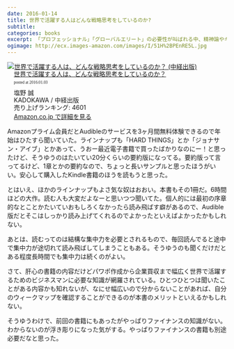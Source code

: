```yaml
---
date: 2016-01-14
title: 世界で活躍する人はどんな戦略思考をしているのか?
subtitle: 
categories: books
excerpt: 「プロフェッショナル」「グローバルエリート」の必要性が叫ばれる中、精神論やキャリア分類にとどまらず、「実際にどうトレーニングするべきか」にフォーカスを絞ったビジネス・トレーニングの書。
ogimage: http://ecx.images-amazon.com/images/I/51H%2BPEnRE5L.jpg
---
```


<div class="azlink-box"><div class="azlink-image" style="float:left"><a href="http://www.amazon.co.jp/exec/obidos/ASIN/B00UYAD2LK/warikiru-22/ref=nosim/" name="azlinklink" target="_blank"><img src="http://ecx.images-amazon.com/images/I/51H%2BPEnRE5L._SL160_.jpg" alt="世界で活躍する人は、どんな戦略思考をしているのか？ (中経出版)" style="border:none" /></a></div><div class="azlink-info" style="float:left;margin-left:15px;line-height:120%"><div class="azlink-name" style="margin-bottom:10px;line-height:120%"><a href="http://www.amazon.co.jp/exec/obidos/ASIN/B00UYAD2LK/warikiru-22/ref=nosim/" name="azlinklink" target="_blank">世界で活躍する人は、どんな戦略思考をしているのか？</a><div class="azlink-powered-date" style="font-size:7pt;margin-top:5px;font-family:verdana;line-height:120%">posted at 2016.01.03</div></div><div class="azlink-detail">塩野 誠<br />KADOKAWA / 中経出版<br />売り上げランキング: 4601<br /></div><div class="azlink-link" style="margin-top:5px"><a href="http://www.amazon.co.jp/exec/obidos/ASIN/B00UYAD2LK/warikiru-22/ref=nosim/" target="_blank">Amazon.co.jp で詳細を見る</a></div></div><div class="azlink-footer" style="clear:left"></div></div>

Amazonプライム会員だとAudibleのサービスを3ヶ月間無料体験できるので年始はひたすら聞いていた。ラインナップも「HARD THINGS」とか「ジョナサン・アイブ」とかあって、うおー最近電子書籍で買ったばかりなのにー！と思ったけど、そうゆうのはたいてい20分くらいの要約版になってる。要約版って言ってるけど、1章とかの要約なので、ちょっと長いサンプルと思ったほうがいい。安心して購入したKindle書籍のほうを読もうと思った。

とはいえ、ほかのラインナップもよさ気な奴はおおい。本書もその1冊だ。6時間ほどの大作。読む人も大変だよなーと思いつつ聞いてた。個人的には最初の序章的なとことかたいていおもしろくなかったら読み飛ばす癖があるので、Audible版だとそこはしっかり読み上げてくれるのでよかったといえばよかったかもしれない。

あとは、読むってのは結構な集中力を必要とされるもので、毎回読んでると途中で集中力が途切れて読み飛ばしてしまうこともある。そうゆうのも聞くだけだとある程度長時間でも集中力は続くのがよい。

さて、肝心の書籍の内容だけどパワポ作成から企業買収まで幅広く世界で活躍するためのビジネスマンに必要な知識が網羅されている。ひとつひとつは聞いたことがある内容かも知れないが、なにせ幅広いので分からないことがあれば、自分のウィークマップを確認することができるのが本書のメリットといえるかもしれない。

そうゆうわけで、前回の書籍にもあったがやっぱりファイナンスの知識がない。わからないのが浮き彫りになった気がする。やっぱりファイナンスの書籍も別途必要だなと思った。